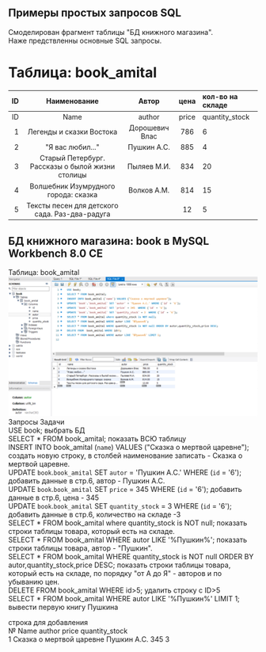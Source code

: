 ## Примеры простых запросов SQL
Смоделирован фрагмент таблицы "БД книжного магазина". 								
Наже предствленны основные SQL запросы.								
								
# Таблица: book_amital								
| ID | Наименование | Автор| цена | кол-во на складе |
|----:|:----:|:----:|:----:|:----------|
| ID | Name | аuthor| price | quantity_stock |
| 1 | Легенды и сказки Востока | Дорошевич Влас | 786 | 6 |
| 2 | "Я вас любил..."| Пушкин А.С. | 885 | 4 |
| 3 | Старый Петербург. Рассказы о былой жизни столицы | Пыляев М.И. | 834 | 20 |
| 4 | Волшебник Изумрудного города: сказка | Волков А.М. | 814 | 15 |
| 5 | Тексты песен для детского сада. Раз-два-радугa|  | 12 | 5 |

## БД книжного магазина: book в MySQL Workbench 8.0 CE								
Таблица: book_amital								
![Таблица: book_amital](https://github.com/TanyaGL11/---SQL/blob/main/%D0%9F%D1%80%D0%BE%D1%81%D1%82%D1%8B%D0%B5%20%D0%B7%D0%B0%D0%BF%D1%80%D0%BE%D1%81%D1%8B.png "BA")
Запросы			Задачи					
USE book;			выбрать БД					
SELECT * FROM book_amital;			показать ВСЮ таблицу					
INSERT INTO book_amital (`name`) VALUES ("Сказка о мертвой царевне");			создать новую строку, в столбей наименование записать - Сказка о мертвой царевне.					
UPDATE `book`.`book_amital` SET `autor` = 'Пушкин А.С.' WHERE (`id` = '6');			добавить данные в стр.6, автор - Пушкин А.С.					
UPDATE `book`.`book_amital` SET `price` = 345  WHERE (`id` = '6');			добавить данные в стр.6, цена - 345					
UPDATE `book`.`book_amital` SET `quantity_stock` = 3  WHERE (`id` = '6');			добавить данные в стр.6, количество на складе -3					
SELECT * FROM book_amital where quantity_stock is NOT null;			показать строки таблицы товара, который есть на складе.					
SELECT * FROM book_amital WHERE autor LIKE '%Пушкин%';			показать строки таблицы товара, автор - "Пушкин".					
SELECT * FROM book_amital WHERE quantity_stock is NOT null ORDER BY autor,quantity_stock,price DESC;			показать строки таблицы товара, который есть на складе, по порядку "от А до Я" - авторов и по убыванию цен.					
DELETE FROM  book_amital WHERE id>5;			удалить строку с ID>5					
SELECT * FROM book_amital WHERE autor LIKE '%Пушкин%' LIMIT 1;			вывести первую книгу Пушкина					
								
строка для добавления								
№	Name	аuthor	price	quantity_stock				
1	Сказка о мертвой царевне	Пушкин А.С.	345	3				
